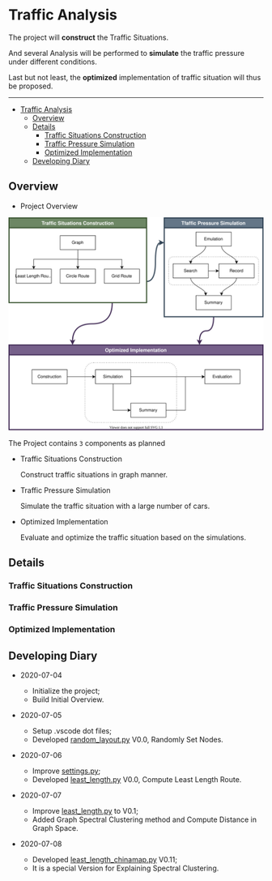 # Traffic Analysis

The project will **construct** the Traffic Situations.

And several Analysis will be performed to **simulate** the traffic pressure under different conditions.

Last but not least, the **optimized** implementation of traffic situation will thus be proposed.

---
- [Traffic Analysis](#traffic-analysis)
  - [Overview](#overview)
  - [Details](#details)
    - [Traffic Situations Construction](#traffic-situations-construction)
    - [Traffic Pressure Simulation](#traffic-pressure-simulation)
    - [Optimized Implementation](#optimized-implementation)
  - [Developing Diary](#developing-diary)

## Overview

- Project Overview

![project](project.svg)

The Project contains `3` components as planned

- Traffic Situations Construction

   Construct traffic situations in graph manner.

- Traffic Pressure Simulation

   Simulate the traffic situation with a large number of cars.

- Optimized Implementation

    Evaluate and optimize the traffic situation based on the simulations.

## Details

### Traffic Situations Construction

### Traffic Pressure Simulation

### Optimized Implementation

## Developing Diary

- 2020-07-04
  - Initialize the project;
  - Build Initial Overview.

- 2020-07-05
  - Setup .vscode dot files;
  - Developed [random_layout.py](./Construction/random_layout.py "random_layout.py") V0.0, Randomly Set Nodes.

- 2020-07-06
  - Improve [settings.py](./settings.py "settings.py");
  - Developed [least_length.py](./RouteLayout/least_length.py "least_length.py") V0.0, Compute Least Length Route.

- 2020-07-07
  - Improve [least_length.py](./RouteLayout/least_length.py "least_length.py") to V0.1;
  - Added Graph Spectral Clustering method and Compute Distance in Graph Space.

- 2020-07-08
  - Developed [least_length_chinamap.py](./RouteLayout/least_length_chinamap.py "least_length_chinamap") V0.11;
  - It is a special Version for Explaining Spectral Clustering.